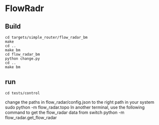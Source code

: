 FlowRadr
========

## Build
    cd targets/simple_router/flow_radar_bm
    make
    cd ..
    make bm
    cd flow_radar_bm
    python change.py
    cd ..  
    make bm

## run
    cd tests/control
change the paths in flow_radar/config.json to the right path in your system
    sudo python -m flow_radar.topo
In another terminal, use the following command to get the flow_radar data from switch
    python -m flow_radar.get_flow_radar

